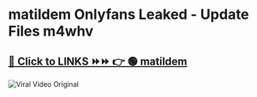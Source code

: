 
 # matildem Onlyfans Leaked - Update Files m4whv

## <h2><a href="https://clipsfans.com/matildem&ref=git">🔗 Click to LINKS ⏩⏩ 👉 🟢 matildem </a></h2>

<a href="https://clipsfans.com/matildem&ref=git" rel="nofollow" data-target="animated-image.originalLink"><img src="https://i.ibb.co.com/xMMVF88/686577567.gif" alt="Viral Video Original" style="max-width: 100%; display: inline-block;" data-target="animated-image.originalImage"></a>


